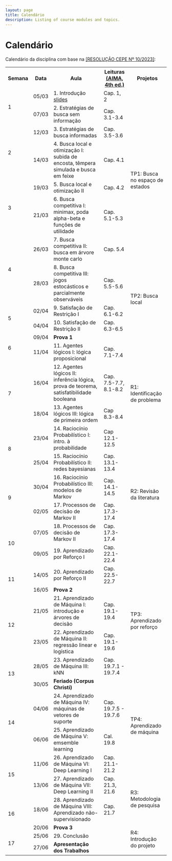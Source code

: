 ```yaml
---
layout: page
title: Calendário
description: Listing of course modules and topics.
---
```


# Calendário

Calendário da disciplina com base na [[RESOLUÇÃO CEPE Nº 10/2023]](https://res.ufv.br/wp-content/uploads/2023/11/Resolucao-Cepe-no-10-2023.pdf):

<!-- {% for module in site.modules %}
{{ module }}
{% endfor %} -->

<table>
  <tr>
    <th>Semana</th>
    <th>Data</th>
    <th>Aula</th>
    <th>Leituras<br><a href="https://aima.cs.berkeley.edu/">(AIMA, 4th ed.)</a></th>
    <th>Projetos</th>
  </tr>

  <!-- Semana 1 -->
  <tr>
    <td rowspan="2">1</td>
    <td>05/03</td>
    <td>1. Introdução<br><a href="{{ 'assets/slides/A01-introducao.pdf' | relative_url }}">slides</a></td>
    <td>Cap. 1, 2</td>
    <td></td>
  </tr>
  <tr>
    <td>07/03</td>
    <td>2. Estratégias de busca sem informação</td>
    <td>Cap. 3.1-3.4</td>
    <td></td>
  </tr>

  <!-- Semana 2 -->
  <tr>
    <td rowspan="2">2</td>
    <td>12/03</td>
    <td>3. Estratégias de busca informadas</td>
    <td>Cap. 3.5-3.6</td>
    <td rowspan="4">TP1: Busca no espaço de estados</td>
  </tr>
  <tr>
    <td>14/03</td>
    <td>4. Busca local e otimização I: subida de encosta, têmpera simulada e busca em feixe</td>
    <td>Cap. 4.1</td>
  </tr>

  <!-- Semana 3 -->
  <tr>
    <td rowspan="2">3</td>
    <td>19/03</td>
    <td>5. Busca local e otimização II</td>
    <td>Cap. 4.2</td>
  </tr>
  <tr>
    <td>21/03</td>
    <td>6. Busca competitiva I: minimax, poda alpha-beta e funções de utilidade</td>
    <td>Cap. 5.1-5.3</td>
  </tr>

  <!-- Semana 5 -->
  <tr>
    <td rowspan="2">4</td>
    <td>26/03</td>
    <td>7. Busca competitiva II: busca em árvore monte carlo</td>
    <td>Cap. 5.4</td>
    <td rowspan="6">TP2: Busca local</td>
  </tr>
  <tr>
    <td>28/03</td>
    <td>8. Busca competitiva III: jogos estocásticos e parcialmente observáveis</td>
    <td>Cap. 5.5-5.6</td>
  </tr>

  <!-- Semana 6 -->
  <tr>
    <td rowspan="2">5</td>
    <td>02/04</td>
    <td>9. Satisfação de Restrição I</td>
    <td>Cap. 6.1-6.2</td>
  </tr>
  <tr>
    <td>04/04</td>
    <td>10. Satisfação de Restrição II</td>
    <td>Cap. 6.3-6.5</td>
  </tr>

  <!-- Semana 7 -->
  <tr>
    <td rowspan="2">6</td>
    <td>09/04</td>
    <td><b>Prova 1</b></td>
    <td></td>
  </tr>
  <tr>
    <td>11/04</td>
    <td>11. Agentes lógicos I: lógica proposicional</td>
    <td>Cap. 7.1-7.4</td>
  </tr>

  <!-- Semana 8 -->
  <tr>
    <td rowspan="2">7</td>
    <td>16/04</td>
    <td>12. Agentes lógicos II: inferência lógica, prova de teorema, satisfatibilidade booleana</td>
    <td>Cap. 7.5-7.7, 8.1-8.2</td>
    <td rowspan="2">R1: Identificação de problema</td>
  </tr>
  <tr>
    <td>18/04</td>
    <td>13. Agentes lógicos III: lógica de primeira ordem</td>
    <td>Cap 8.3-8.4</td>
  </tr>  

  <!-- Semana 9 -->
  <tr>
    <td rowspan="2">8</td>
    <td>23/04</td>
    <td>14. Raciocínio Probabilístico I: intro. à probabilidade</td>
    <td>Cap 12.1-12.5</td>
    <td rowspan="6">R2: Revisão da literatura</td>
  </tr>
  <tr>
    <td>25/04</td>
    <td>15. Raciocínio Probabilístico II: redes bayesianas</td>
    <td>Cap. 13.1-13.4</td>
  </tr>  

  <!-- Semana 10 -->
  <tr>
    <td rowspan="2">9</td>
    <td>30/04</td>
    <td>16. Raciocínio Probabilístico III: modelos de Markov</td>
    <td>Cap. 14.1-14.5</td>
  </tr>
  <tr>
    <td>02/05</td>
    <td>17. Processos de decisão de Markov II</td>
    <td>Cap. 17.3-17.4</td>
  </tr>  

  <!-- Semana 11 -->
  <tr>
    <td rowspan="2">10</td>
    <td>07/05</td>
    <td>18. Processos de decisão de Markov II</td>
    <td>Cap. 17.3-17.4</td>
  </tr>
  <tr>
    <td>09/05</td>
     <td>19. Aprendizado por Reforço I</td>
    <td>Cap. 22.1-22.4</td>
  </tr>  

  <!-- Semana 12 -->
  <tr>
    <td rowspan="2">11</td>
    <td>14/05</td>
    <td>20. Aprendizado por Reforço II</td>
    <td>Cap. 22.5-22.7</td>
    <td rowspan="5">TP3: Aprendizado por reforço</td>
  </tr>
  <tr>
    <td>16/05</td>
    <td><b>Prova 2</b></td>
    <td></td>
  </tr>  

  <!-- Semana 13 -->
  <tr>
    <td rowspan="2">12</td>
    <td>21/05</td>
    <td>21. Aprendizado de Máquina I: introdução e árvores de decisão</td>
    <td>Cap. 19.1-19.4</td>
  </tr>
  <tr>
    <td>23/05</td>
    <td>22. Aprendizado de Máquina II: regressão linear e logística</td>
    <td>Cap. 19.1-19.6</td>
  </tr>  

  <!-- Semana 14 -->
  <tr>
    <td rowspan="2">13</td>
    <td>28/05</td>
    <td>23. Aprendizado de Máquina III: kNN</td>
    <td>Cap. 19.7.1 - 19.7.4</td>
  </tr>
  <tr>
    <td>30/05</td>
    <td><b>Feriado (Corpus Christi)</b></td>
    <td></td>
    <td rowspan="4">TP4: Aprendizado de máquina</td>
  </tr>  

  <!-- Semana 15 -->
  <tr>
    <td rowspan="2">14</td>
    <td>04/06</td>
    <td>24. Aprendizado de Máquina IV: máquinas de vetores de suporte</td>
    <td>Cap. 19.7.5 - 19.7.6</td>
  </tr>
  <tr>
    <td>06/06</td>
    <td>25. Aprendizado de Máquina V: emsemble learning</td>
    <td>Cal. 19.8</td>
  </tr>  

  <!-- Semana 16 -->
  <tr>
    <td rowspan="2">15</td>
    <td>11/06</td>
    <td>26. Aprendizado de Máquina VI: Deep Learning I</td>
    <td>Cap.  21.1-21.2</td>
  </tr>
  <tr>
    <td>13/06</td>
    <td>27. Aprendizado de Máquina VII: Deep Learning II</td>
    <td>Cap. 21.3, 21.6</td>
    <td rowspan="2">R3: Metodologia de pesquisa</td>
  </tr>  

  <!-- Semana 17 -->
  <tr>
    <td rowspan="2">16</td>
    <td>18/06</td>
    <td>28. Aprendizado de Máquina VIII: Aprendizado não-supervisionado</td>
    <td>Cap. 21.7</td>
  </tr>
  <tr>
    <td>20/06</td>
    <td><b>Prova 3</b></td>
    <td></td>
    <td rowspan="3">R4: Introdução do projeto</td>
  </tr>  

  <!-- Semana 18 -->
  <tr>
    <td rowspan="2">17</td>
    <td>25/06</td>
    <td>29. Conclusão</td>
    <td></td>
  </tr>
  <tr>
    <td>27/06</td>
    <td><b>Apresentação dos Trabalhos</b></td>
    <td></td>
  </tr>  

</table>
